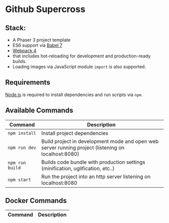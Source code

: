 # Github Supercross

## Stack:
- A Phaser 3 project template
- ES6 support via [Babel 7](https://babeljs.io/)
- [Webpack 4](https://webpack.js.org/)
- that includes hot-reloading for development and production-ready builds.
- Loading images via JavaScript module `import` is also supported.

## Requirements

[Node.js](https://nodejs.org) is required to install dependencies and run scripts via `npm`.

## Available Commands

| Command | Description |
|---------|-------------|
| `npm install` | Install project dependencies |
| `npm run dev` | Build project in development mode and open web server running project (listening on localhost:8080) |
| `npm run build` | Builds code bundle with production settings (minification, uglification, etc..) |
| `npm start` | Run the project into an http server listening on localhost:8080 |

## Docker Commands

| Command | Description |
|---------|-------------|


